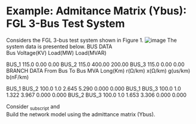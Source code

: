 # Example: Admitance Matrix (Ybus): FGL 3-Bus Test System
Considers the FGL 3-bus test system shown in Figure 1.
![image](https://github.com/fglongatt/MY_MATLAB_Simulink/assets/16779213/c0753e27-c920-47cb-9cbc-9a7be712425a)
The system data is presented below.
BUS DATA                               
Bus          Voltage(KV)   Load(MW)    Load(MVAR)      

BUS_1           115.0            0.00       0.00
BUS_2           115.0         400.00      200.00
BUS_3           115.0           0.00       0.00
BRANCH DATA
From Bus    To Bus         MVA      Long(Km) r(Ω/km)  x(Ω/km)   g(us/km)   b(nF/km)

BUS_1      BUS_2          100.0       1.0       2.645      5.290      0.000      0.000
BUS_1      BUS_3          100.0       1.0       1.322      3.967      0.000      0.000
BUS_2      BUS_3          100.0       1.0       1.653      3.306      0.000      0.000

Consider <sub>subscript</sub>  and  
Build the network model using the admittance matrix (Ybus).
